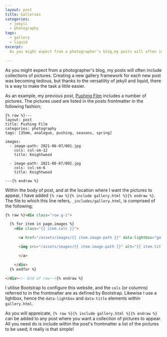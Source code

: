 ```yaml
---
layout: post
title: Galleries
categories:
  - jekyll
  - photography
tags:
  - gallery
  - liquid
excerpt:
  As you might expect from a photographer's blog,my posts will often include collections of pictures. Creating a new gallery framework for each new post was becoming tedious, but thanks to the versatility of jekyll and liquid, there is a way to make the task a little easier.

---
```


As you might expect from a photographer's blog, my posts will often include collections of pictures. Creating a new gallery framework for each new post was becoming tedious, but thanks to the versatility of jekyll and liquid, there is a way to make the task a little easier.

As an example, my previous post, [Pushing Film](/2021/06/07/pushing-film) includes a number of pictures. The pictures used are listed in the posts frontmatter in the following fashion;

```liquid
{% raw %}---
layout: post
title: Pushing Film
categories: photography
tags: [35mm, analogue, pushing, seasons, spring]

images:
  - image-path: 2021-06-07/001.jpg
    cols: col-sm-12
    title: Knightwood

  - image-path: 2021-06-07/002.jpg
    cols: col-sm-6
    title: Knightwood

---{% endraw %}
```

Within the body of post, and at the location where I want the pictures to appear, I have added `{% raw %}{% include gallery.html %}{% endraw %}`. The file to which this line refers, `_includes/gallery.html`, is comprised of the following;

```html
{% raw %}<div class="row g-1">

  {% for item in page.images %}
    <div class="{{ item.cols }}">

      <a href="/assets/images/{{ item.image-path }}" data-lightbox="gallery" data-title="{{ item.title }}">

      <img src="/assets/images/{{ item.image-path }}" alt="{{ item.title }}"/>

      </a>

    </div>
  {% endfor %}

</div><!--End of row-->{% endraw %}
```

I utilise Bootstrap to configure this website, and the `cols` (or columns) referred to in the frontmatter are as defined by Bootstrap. Likewise I use a lightbox, hence the `data-lightbox` and `data-title` elements within `gallery.html`.

As you will appreicate, `{% raw %}{% include gallery.html %}{% endraw %}` can be added to any post where you want a collection of pictures to appear. All you need do is include within the post's frontmatter a list of the pictures to be used; it really is that simple!
